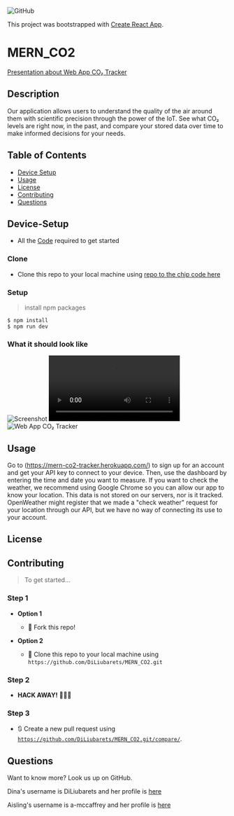 ![GitHub](https://img.shields.io/github/license/DiLiubarets/MERN_CO2)

This project was bootstrapped with [Create React App](https://github.com/facebook/create-react-app).

# MERN_CO2

[Presentation about Web App CO₂ Tracker](https://docs.google.com/presentation/d/1T_OEZk0YMPLbHDZdBbnW2NbGHp798I6xcOkZ6sYGyLg/edit?usp=sharing)

## Description

Our application allows users to understand the quality of the air around them with scientific precision through the power of the IoT. See what CO₂ levels are right now, in the past, and compare your stored data over time to make informed decisions for your needs.

## Table of Contents

- [Device Setup](#Device-Setup)
- [Usage](#usage)
- [License](#license)
- [Contributing](#contributing)
- [Questions](#questions)

## Device-Setup

- All the [Code](https://github.com/DiLiubarets/CO2-sourcecode/tree/main/co2_tracker) required to get started

### Clone

- Clone this repo to your local machine using [repo to the chip code here](https://github.com/DiLiubarets/CO2-sourcecode)

### Setup

> install npm packages

```shell
$ npm install
$ npm run dev 
```

### What it should look like

![Screenshot](#)
![video](./assets/shortvideoaboutproject.mp4)
![Web App CO₂ Tracker](ezgif.com-gif-maker.gif)

## Usage

Go to (https://mern-co2-tracker.herokuapp.com/) to sign up for an account and get your API key to connect to your device. Then, use the dashboard by entering the time and date you want to measure. If you want to check the weather, we recommend using Google Chrome so you can allow our app to know your location. This data is not stored on our servers, nor is it tracked. OpenWeather might register that we made a "check weather" request for your location through our API, but we have no way of connecting its use to your account.

## License

## Contributing

> To get started...

### Step 1

- **Option 1**

  - 🍴 Fork this repo!

- **Option 2**
  - 👯 Clone this repo to your local machine using `https://github.com/DiLiubarets/MERN_CO2.git`

### Step 2

- **HACK AWAY!** 🔨🔨🔨

### Step 3

- 🔃 Create a new pull request using <a href="https://github.com/DiLiubarets/MERN_CO2.git/compare/" target="_blank">`https://github.com/DiLiubarets/MERN_CO2.git/compare/`</a>.

## Questions

Want to know more? Look us up on GitHub.

Dina's username is DiLiubarets and her profile is [here](https://www.github.com/DiLiubarets)

Aisling's username is a-mccaffrey and her profile is [here](https://www.github.com/a-mccaffrey)
